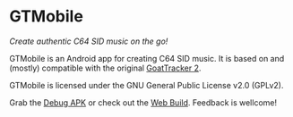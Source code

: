 # GTMobile

*Create authentic C64 SID music on the go!*

GTMobile is an Android app for creating C64 SID music.
It is based on and (mostly) compatible with the original [GoatTracker 2](https://sourceforge.net/projects/goattracker2/).

GTMobile is licensed under the GNU General Public License v2.0 (GPLv2).

Grab the [Debug APK](https://drive.google.com/file/d/1B_LMvW3vUbYGw5DYRs7wx34yW9SLj_k5/view?usp=drive_link) or
check out the [Web Build](https://2bt.github.io/gtmobile).
Feedback is wellcome!
